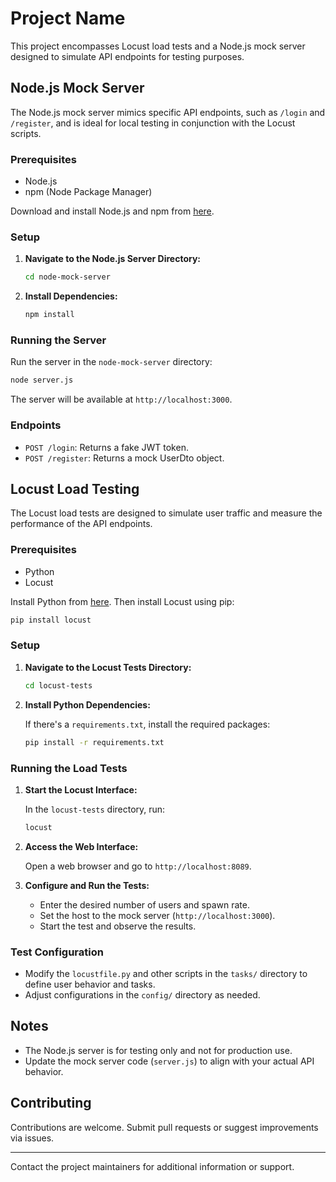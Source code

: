 
# Project Name

This project encompasses Locust load tests and a Node.js mock server designed to simulate API endpoints for testing purposes.

## Node.js Mock Server

The Node.js mock server mimics specific API endpoints, such as `/login` and `/register`, and is ideal for local testing in conjunction with the Locust scripts.

### Prerequisites

- Node.js
- npm (Node Package Manager)

Download and install Node.js and npm from [here](https://nodejs.org/).

### Setup

1. **Navigate to the Node.js Server Directory:**

   ```sh
   cd node-mock-server
   ```

2. **Install Dependencies:**

   ```sh
   npm install
   ```

### Running the Server

Run the server in the `node-mock-server` directory:

```sh
node server.js
```

The server will be available at `http://localhost:3000`.

### Endpoints

- `POST /login`: Returns a fake JWT token.
- `POST /register`: Returns a mock UserDto object.

## Locust Load Testing

The Locust load tests are designed to simulate user traffic and measure the performance of the API endpoints.

### Prerequisites

- Python
- Locust

Install Python from [here](https://www.python.org/downloads/). Then install Locust using pip:

```sh
pip install locust
```

### Setup

1. **Navigate to the Locust Tests Directory:**

   ```sh
   cd locust-tests
   ```

2. **Install Python Dependencies:**

   If there's a `requirements.txt`, install the required packages:

   ```sh
   pip install -r requirements.txt
   ```

### Running the Load Tests

1. **Start the Locust Interface:**

   In the `locust-tests` directory, run:

   ```sh
   locust
   ```

2. **Access the Web Interface:**

   Open a web browser and go to `http://localhost:8089`.

3. **Configure and Run the Tests:**

   - Enter the desired number of users and spawn rate.
   - Set the host to the mock server (`http://localhost:3000`).
   - Start the test and observe the results.

### Test Configuration

- Modify the `locustfile.py` and other scripts in the `tasks/` directory to define user behavior and tasks.
- Adjust configurations in the `config/` directory as needed.

## Notes

- The Node.js server is for testing only and not for production use.
- Update the mock server code (`server.js`) to align with your actual API behavior.

## Contributing

Contributions are welcome. Submit pull requests or suggest improvements via issues.

---

Contact the project maintainers for additional information or support.
